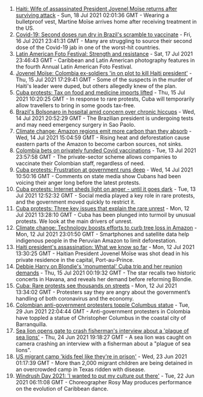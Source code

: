 1. [Haiti: Wife of assassinated President Jovenel Moïse returns after surviving attack](https://www.bbc.co.uk/news/world-latin-america-57877241) - Sun, 18 Jul 2021 02:01:36 GMT - Wearing a bulletproof vest, Martine Moïse arrives home after receiving treatment in the US.
2. [Covid-19: Second doses run dry in Brazil's scramble to vaccinate](https://www.bbc.co.uk/news/world-latin-america-57819263) - Fri, 16 Jul 2021 23:41:31 GMT - Many are struggling to source their second dose of the Covid-19 jab in one of the worst-hit countries.
3. [Latin American Foto Festival: Strength and resistance](https://www.bbc.co.uk/news/in-pictures-57819892) - Sat, 17 Jul 2021 23:46:43 GMT - Caribbean and Latin American photography features in the fourth Annual Latin American Foto Festival.
4. [Jovenel Moïse: Colombia ex-soldiers 'in on plot to kill Haiti president'](https://www.bbc.co.uk/news/world-latin-america-57834681) - Thu, 15 Jul 2021 17:29:41 GMT - Some of the suspects in the murder of Haiti's leader were duped, but others allegedly knew of the plan.
5. [Cuba protests: Tax on food and medicine imports lifted](https://www.bbc.co.uk/news/world-latin-america-57844864) - Thu, 15 Jul 2021 10:20:25 GMT - In response to rare protests, Cuba will temporarily allow travellers to bring in some goods tax-free.
6. [Brazil's Bolsonaro in hospital amid concern over chronic hiccups](https://www.bbc.co.uk/news/world-latin-america-57839717) - Wed, 14 Jul 2021 20:52:29 GMT - The Brazilian president is undergoing tests and may need emergency surgery in Sao Paolo.
7. [Climate change: Amazon regions emit more carbon than they absorb](https://www.bbc.co.uk/news/science-environment-57839364) - Wed, 14 Jul 2021 15:04:59 GMT - Rising heat and deforestation cause eastern parts of the Amazon to become carbon sources, not sinks.
8. [Colombia bets on privately funded Covid vaccinations](https://www.bbc.co.uk/news/world-latin-america-57819261) - Tue, 13 Jul 2021 23:57:58 GMT - The private-sector scheme allows companies to vaccinate their Colombian staff, regardless of need.
9. [Cuba protests: Frustration at government runs deep](https://www.bbc.co.uk/news/world-latin-america-57823130) - Wed, 14 Jul 2021 10:50:16 GMT - Comments on state media show Cubans had been voicing their anger long before the latest protests.
10. [Cuba protests: Internet sheds light on anger - until it goes dark](https://www.bbc.co.uk/news/world-latin-america-57818918) - Tue, 13 Jul 2021 12:52:32 GMT - Social media played a key role in rare protests, and the government moved quickly to restrict it.
11. [Cuba protests: Three key issues that explain the rare unrest](https://www.bbc.co.uk/news/world-latin-america-57802170) - Mon, 12 Jul 2021 13:28:10 GMT - Cuba has been plunged into turmoil by unusual protests. We look at the main drivers of unrest.
12. [Climate change: Technology boosts efforts to curb tree loss in Amazon](https://www.bbc.co.uk/news/science-environment-57807544) - Mon, 12 Jul 2021 23:01:50 GMT - Smartphones and satellite data help indigenous people in the Peruvian Amazon to limit deforestation.
13. [Haiti president's assassination: What we know so far](https://www.bbc.co.uk/news/world-latin-america-57762246) - Mon, 12 Jul 2021 13:30:25 GMT - Haitian President Jovenel Moïse was shot dead in his private residence in the capital, Port-au-Prince.
14. [Debbie Harry on Blondie's 'monumental' Cuba trip and her reunion demands](https://www.bbc.co.uk/news/entertainment-arts-57808649) - Thu, 15 Jul 2021 00:19:32 GMT - The star recalls two historic concerts in Havana, and reveals her demand before reforming Blondie.
15. [Cuba: Rare protests see thousands on streets](https://www.bbc.co.uk/news/world-latin-america-57803481) - Mon, 12 Jul 2021 13:34:02 GMT - Protesters say they are angry about the government’s handling of both coronavirus and the economy.
16. [Colombian anti-government protesters topple Columbus statue](https://www.bbc.co.uk/news/world-latin-america-57660563) - Tue, 29 Jun 2021 22:04:44 GMT - Anti-government protesters in Colombia have toppled a statue of Christopher Columbus in the coastal city of Barranquilla.
17. [Sea lion opens gate to crash fisherman's interview about a 'plague of sea lions'](https://www.bbc.co.uk/news/world-latin-america-57604881) - Thu, 24 Jun 2021 19:18:27 GMT - A sea lion was caught on camera crashing an interview with a fisherman about a "plague of sea lions".
18. [US migrant camp 'kids feel like they're in prison'](https://www.bbc.co.uk/news/world-us-canada-57576306) - Wed, 23 Jun 2021 01:17:39 GMT - More than 2,000 migrant children are being detained in an overcrowded camp in Texas ridden with disease.
19. [Windrush Day 2021: 'I wanted to put my culture out there'](https://www.bbc.co.uk/news/uk-england-suffolk-57553424) - Tue, 22 Jun 2021 06:11:08 GMT - Choreographer Rosy May produces performance on the evolution of Caribbean dance.
